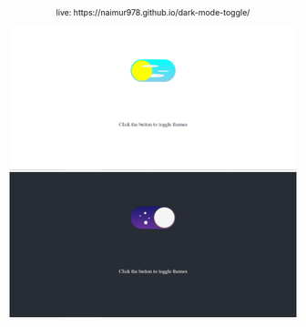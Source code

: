 <center>live: https://naimur978.github.io/dark-mode-toggle/ </center>

![1](images/1.png)
![2](images/2.png)
